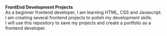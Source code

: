 **FrontEnd Development Projects**  
As a beginner frontend developer, I am learning HTML, CSS and Javascript.  
I am creating several frontend projects to polish my development skills.  
I will use this repository to save my projects and create a portfolio as a frontend developer.  

